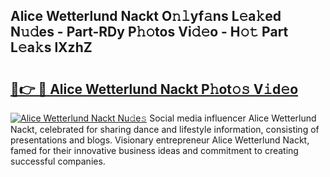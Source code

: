 ## Alice Wetterlund Nackt O𝚗𝚕yf𝚊ns L𝚎a𝚔ed N𝚞𝚍es - Part-RDy P𝚑𝚘tos Vi𝚍𝚎o - H𝚘𝚝 Part L𝚎a𝚔s lXzhZ

# <h2><a href="http://kf646rw.oniu.top/?m=Alice+Wetterlund+Nackt">🔗👉 🔴 Alice Wetterlund Nackt P𝚑ot𝚘𝚜 V𝚒d𝚎o</a></h2>

[![Alice Wetterlund Nackt Nu𝚍e𝚜](https://i.imgur.com/0qMVB7G.gif)](http://kf646rw.oniu.top/?m=Alice+Wetterlund+Nackt)
Social media influencer Alice Wetterlund Nackt, celebrated for sharing dance and lifestyle information, consisting of presentations and blogs. Visionary entrepreneur Alice Wetterlund Nackt, famed for their innovative business ideas and commitment to creating successful companies.  
